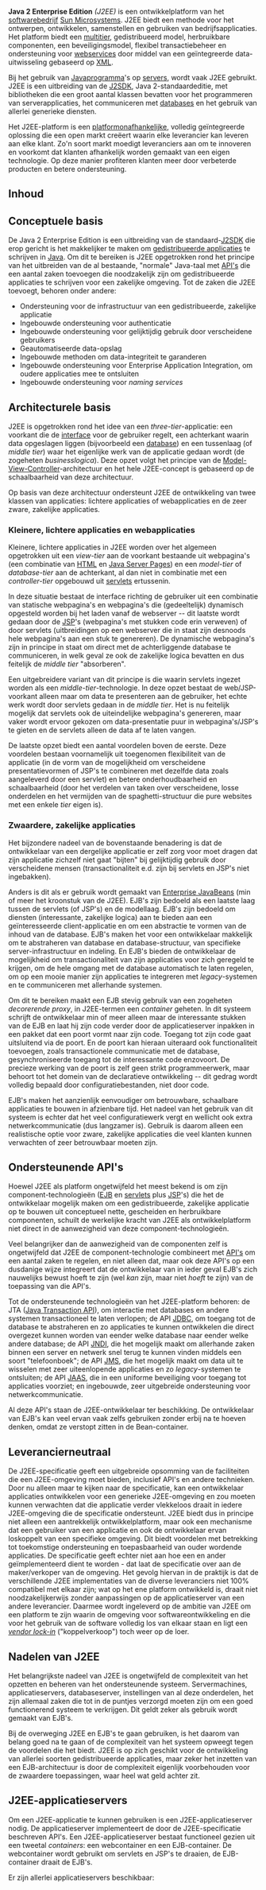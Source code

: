**Java 2 Enterprise Edition** _(J2EE)_ is een ontwikkelplatform van het [softwarebedrijf](https://nl.wikipedia.org/wiki/Software "Software") [Sun Microsystems](https://nl.wikipedia.org/wiki/Sun_Microsystems "Sun Microsystems"). J2EE biedt een methode voor het ontwerpen, ontwikkelen, samenstellen en gebruiken van bedrijfsapplicaties. Het platform biedt een [multitier](https://nl.wikipedia.org/wiki/Multitierarchitectuur "Multitierarchitectuur"), gedistribueerd model, herbruikbare componenten, een beveiligingsmodel, flexibel transactiebeheer en ondersteuning voor [webservices](https://nl.wikipedia.org/wiki/Webservice "Webservice") door middel van een geïntegreerde data-uitwisseling gebaseerd op [XML](https://nl.wikipedia.org/wiki/XML "XML").

Bij het gebruik van [Javaprogramma](https://nl.wikipedia.org/wiki/Programmeertaal_Java "Programmeertaal Java")'s op [servers](https://nl.wikipedia.org/wiki/Server "Server"), wordt vaak J2EE gebruikt. J2EE is een uitbreiding van de [J2SDK](https://nl.wikipedia.org/wiki/J2SDK "J2SDK"), Java 2-standaardeditie, met bibliotheken die een groot aantal klassen bevatten voor het programmeren van serverapplicaties, het communiceren met [databases](https://nl.wikipedia.org/wiki/Database "Database") en het gebruik van allerlei generieke diensten.

Het J2EE-platform is een [platformonafhankelijke](https://nl.wikipedia.org/wiki/Multiplatform "Multiplatform"), volledig geïntegreerde oplossing die een open markt creëert waarin elke leverancier kan leveren aan elke klant. Zo'n soort markt moedigt leveranciers aan om te innoveren en voorkomt dat klanten afhankelijk worden gemaakt van een eigen technologie. Op deze manier profiteren klanten meer door verbeterde producten en betere ondersteuning.

## Inhoud

## Conceptuele basis

De Java 2 Enterprise Edition is een uitbreiding van de standaard-[J2SDK](https://nl.wikipedia.org/wiki/J2SDK "J2SDK") die erop gericht is het makkelijker te maken om [gedistribueerde applicaties](https://nl.wikipedia.org/wiki/Distributed_computing "Distributed computing") te schrijven in [Java](https://nl.wikipedia.org/wiki/Programmeertaal_Java "Programmeertaal Java"). Om dit te bereiken is J2EE opgetrokken rond het principe van het uitbreiden van de al bestaande, "normale" Java-taal met [API's](https://nl.wikipedia.org/wiki/Application_Programming_Interface "Application Programming Interface") die een aantal zaken toevoegen die noodzakelijk zijn om gedistribueerde applicaties te schrijven voor een zakelijke omgeving. Tot de zaken die J2EE toevoegt, behoren onder andere:

*   Ondersteuning voor de infrastructuur van een gedistribueerde, zakelijke applicatie
*   Ingebouwde ondersteuning voor authenticatie
*   Ingebouwde ondersteuning voor gelijktijdig gebruik door verscheidene gebruikers
*   Geautomatiseerde data-opslag
*   Ingebouwde methoden om data-integriteit te garanderen
*   Ingebouwde ondersteuning voor Enterprise Application Integration, om oudere applicaties mee te ontsluiten
*   Ingebouwde ondersteuning voor _naming services_

## Architecturele basis

J2EE is opgetrokken rond het idee van een _three-tier_\-applicatie: een voorkant die de [interface](https://nl.wikipedia.org/wiki/Interface "Interface") voor de gebruiker regelt, een achterkant waarin data opgeslagen liggen (bijvoorbeeld een [database](https://nl.wikipedia.org/wiki/Database "Database")) en een tussenlaag (of _middle tier_) waar het eigenlijke werk van de applicatie gedaan wordt (de zogeheten _businesslogica_). Deze opzet volgt het principe van de [Model-View-Controller](https://nl.wikipedia.org/wiki/Model-View-Controller-model "Model-View-Controller-model")\-architectuur en het hele J2EE-concept is gebaseerd op de schaalbaarheid van deze architectuur.

Op basis van deze architectuur ondersteunt J2EE de ontwikkeling van twee klassen van applicaties: lichtere applicaties of webapplicaties en de zeer zware, zakelijke applicaties.

### Kleinere, lichtere applicaties en webapplicaties

Kleinere, lichtere applicaties in J2EE worden over het algemeen opgetrokken uit een _view-tier_ aan de voorkant bestaande uit webpagina's (een combinatie van [HTML](https://nl.wikipedia.org/wiki/HyperText_Markup_Language "HyperText Markup Language") en [Java Server Pages](https://nl.wikipedia.org/wiki/JavaServer_Pages "JavaServer Pages")) en een _model-tier_ of _database-tier_ aan de achterkant, al dan niet in combinatie met een _controller-tier_ opgebouwd uit [servlets](https://nl.wikipedia.org/wiki/Servlet "Servlet") ertussenin.

In deze situatie bestaat de interface richting de gebruiker uit een combinatie van statische webpagina's en webpagina's die (gedeeltelijk) dynamisch opgesteld worden bij het laden vanaf de webserver -- dit laatste wordt gedaan door de [JSP](https://nl.wikipedia.org/wiki/JavaServer_Pages "JavaServer Pages")'s (webpagina's met stukken code erin verweven) of door servlets (uitbreidingen op een webserver die in staat zijn desnoods hele webpagina's aan een stuk te genereren). De dynamische webpagina's zijn in principe in staat om direct met de achterliggende database te communiceren, in welk geval ze ook de zakelijke logica bevatten en dus feitelijk de _middle tier_ "absorberen".

Een uitgebreidere variant van dit principe is die waarin servlets ingezet worden als een _middle-tier_\-technologie. In deze opzet bestaat de web/JSP-voorkant alleen maar om data te presenteren aan de gebruiker, het echte werk wordt door servlets gedaan in de _middle tier_. Het is nu feitelijk mogelijk dat servlets ook de uiteindelijke webpagina's genereren, maar vaker wordt ervoor gekozen om data-presentatie puur in webpagina's/JSP's te gieten en de servlets alleen de data af te laten vangen.

De laatste opzet biedt een aantal voordelen boven de eerste. Deze voordelen bestaan voornamelijk uit toegenomen flexibiliteit van de applicatie (in de vorm van de mogelijkheid om verscheidene presentatievormen of JSP's te combineren met dezelfde data zoals aangeleverd door een servlet) en betere onderhoudbaarheid en schaalbaarheid (door het verdelen van taken over verscheidene, losse onderdelen en het vermijden van de spaghetti-structuur die pure websites met een enkele _tier_ eigen is).

### Zwaardere, zakelijke applicaties

Het bijzondere nadeel van de bovenstaande benadering is dat de ontwikkelaar van een dergelijke applicatie er zelf zorg voor moet dragen dat zijn applicatie zichzelf niet gaat "bijten" bij gelijktijdig gebruik door verscheidene mensen (transactionaliteit e.d. zijn bij servlets en JSP's niet ingebakken).

Anders is dit als er gebruik wordt gemaakt van [Enterprise JavaBeans](https://nl.wikipedia.org/wiki/Enterprise_JavaBeans "Enterprise JavaBeans") (min of meer het kroonstuk van de J2EE). EJB's zijn bedoeld als een laatste laag tussen de servlets (of JSP's) en de modellaag. EJB's zijn bedoeld om diensten (interessante, zakelijke logica) aan te bieden aan een geïnteresseerde client-applicatie en om een abstractie te vormen van de inhoud van de database. EJB's maken het voor een ontwikkelaar makkelijk om te abstraheren van database en database-structuur, van specifieke server-infrastructuur en indeling. En EJB's bieden de ontwikkelaar de mogelijkheid om transactionaliteit van zijn applicaties voor zich geregeld te krijgen, om de hele omgang met de database automatisch te laten regelen, om op een mooie manier zijn applicaties te integreren met _legacy_\-systemen en te communiceren met allerhande systemen.

Om dit te bereiken maakt een EJB stevig gebruik van een zogeheten _decorerende proxy_, in J2EE-termen een _container_ geheten. In dit systeem schrijft de ontwikkelaar min of meer alleen maar de interessante stukken van de EJB en laat hij zijn code verder door de applicatieserver inpakken in een pakket dat een poort vormt naar zijn code. Toegang tot zijn code gaat uitsluitend via de poort. En de poort kan hieraan uiteraard ook functionaliteit toevoegen, zoals transactionele communicatie met de database, gesynchroniseerde toegang tot de interessante code enzovoort. De precieze werking van de poort is zelf geen strikt programmeerwerk, maar behoort tot het domein van de declaratieve ontwikkeling -- dit gedrag wordt volledig bepaald door configuratiebestanden, niet door code.

EJB's maken het aanzienlijk eenvoudiger om betrouwbare, schaalbare applicaties te bouwen in afzienbare tijd. Het nadeel van het gebruik van dit systeem is echter dat het veel configuratiewerk vergt en wellicht ook extra netwerkcommunicatie (dus langzamer is). Gebruik is daarom alleen een realistische optie voor zware, zakelijke applicaties die veel klanten kunnen verwachten of zeer betrouwbaar moeten zijn.

## Ondersteunende API's

Hoewel J2EE als platform ongetwijfeld het meest bekend is om zijn component-technologieën ([EJB](https://nl.wikipedia.org/wiki/Enterprise_JavaBeans "Enterprise JavaBeans") en [servlets](https://nl.wikipedia.org/wiki/Servlet "Servlet") plus [JSP](https://nl.wikipedia.org/wiki/JavaServer_Pages "JavaServer Pages")'s) die het de ontwikkelaar mogelijk maken om een gedistribueerde, zakelijke applicatie op te bouwen uit conceptueel nette, gescheiden en herbruikbare componenten, schuilt de werkelijke kracht van J2EE als ontwikkelplatform niet direct in de aanwezigheid van deze component-technologieën.

Veel belangrijker dan de aanwezigheid van de componenten zelf is ongetwijfeld dat J2EE de component-technologie combineert met [API's](https://nl.wikipedia.org/wiki/Application_Programming_Interface "Application Programming Interface") om een aantal zaken te regelen, en niet alleen dat, maar ook deze API's op een dusdanige wijze integreert dat de ontwikkelaar van in ieder geval EJB's zich nauwelijks bewust hoeft te zijn (wel _kan_ zijn, maar niet _hoeft_ te zijn) van de toepassing van die API's.

Tot de ondersteunende technologieën van het J2EE-platform behoren: de JTA ([Java Transaction API](https://nl.wikipedia.org/wiki/Java_Transaction_API "Java Transaction API")), om interactie met databases en andere systemen transactioneel te laten verlopen; de API [JDBC](https://nl.wikipedia.org/wiki/JDBC "JDBC"), om toegang tot de database te abstraheren en zo applicaties te kunnen ontwikkelen die direct overgezet kunnen worden van eender welke database naar eender welke andere database; de API [JNDI](https://nl.wikipedia.org/w/index.php?title=JNDI&action=edit&redlink=1 "JNDI (de pagina bestaat niet)"), die het mogelijk maakt om allerhande zaken binnen een server en netwerk snel terug te kunnen vinden middels een soort "telefoonboek"; de API [JMS](https://nl.wikipedia.org/wiki/JMS "JMS"), die het mogelijk maakt om data uit te wisselen met zeer uiteenlopende applicaties en zo _legacy_\-systemen te ontsluiten; de API [JAAS](https://nl.wikipedia.org/w/index.php?title=JAAS&action=edit&redlink=1 "JAAS (de pagina bestaat niet)"), die in een uniforme beveiliging voor toegang tot applicaties voorziet; en ingebouwde, zeer uitgebreide ondersteuning voor netwerkcommunicatie.

Al deze API's staan de J2EE-ontwikkelaar ter beschikking. De ontwikkelaar van EJB's kan veel ervan vaak zelfs gebruiken zonder erbij na te hoeven denken, omdat ze verstopt zitten in de Bean-container.

## Leverancierneutraal

De J2EE-specificatie geeft een uitgebreide opsomming van de faciliteiten die een J2EE-omgeving moet bieden, inclusief API's en andere technieken. Door nu alleen maar te kijken naar de specificatie, kan een ontwikkelaar applicaties ontwikkelen voor een generieke J2EE-omgeving en zou moeten kunnen verwachten dat die applicatie verder vlekkeloos draait in iedere J2EE-omgeving die de specificatie ondersteunt. J2EE biedt dus in principe niet alleen een aantrekkelijk ontwikkelplatform, maar ook een mechanisme dat een gebruiker van een applicatie en ook de ontwikkelaar ervan loskoppelt van een specifieke omgeving. Dit biedt voordelen met betrekking tot toekomstige ondersteuning en toepasbaarheid van ouder wordende applicaties. De specificatie geeft echter niet aan hoe een en ander geïmplementeerd dient te worden - dat laat de specificatie over aan de maker/verkoper van de omgeving. Het gevolg hiervan in de praktijk is dat de verschillende J2EE implementaties van de diverse leveranciers niet 100% compatibel met elkaar zijn; wat op het ene platform ontwikkeld is, draait niet noodzakelijkerwijs zonder aanpassingen op de applicatieserver van een andere leverancier. Daarmee wordt ingeleverd op de ambitie van J2EE om een platform te zijn waarin de omgeving voor softwareontwikkeling en die voor het gebruik van de software volledig los van elkaar staan en ligt een _[vendor lock-in](https://nl.wikipedia.org/wiki/Vendor_lock-in "Vendor lock-in")_ ("koppelverkoop") toch weer op de loer.

## Nadelen van J2EE

Het belangrijkste nadeel van J2EE is ongetwijfeld de complexiteit van het opzetten en beheren van het ondersteunende systeem. Servermachines, applicatieservers, databaseserver, instellingen van al deze onderdelen, het zijn allemaal zaken die tot in de puntjes verzorgd moeten zijn om een goed functionerend systeem te verkrijgen. Dit geldt zeker als gebruik wordt gemaakt van EJB's.

Bij de overweging J2EE en EJB's te gaan gebruiken, is het daarom van belang goed na te gaan of de complexiteit van het systeem opweegt tegen de voordelen die het biedt. J2EE is op zich geschikt voor de ontwikkeling van allerlei soorten gedistribueerde applicaties, maar zeker het inzetten van een EJB-architectuur is door de complexiteit eigenlijk voorbehouden voor de zwaardere toepassingen, waar heel wat geld achter zit.

## J2EE-applicatieservers

Om een J2EE-applicatie te kunnen gebruiken is een J2EE-applicatieserver nodig. De applicatieserver implementeert de door de J2EE-specificatie beschreven API's. Een J2EE-applicatieserver bestaat functioneel gezien uit een tweetal _containers_: een webcontainer en een EJB-container. De webcontainer wordt gebruikt om servlets en JSP's te draaien, de EJB-container draait de EJB's.

Er zijn allerlei applicatieservers beschikbaar: